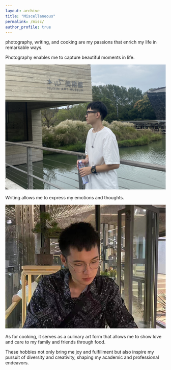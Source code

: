 ```yaml
---
layout: archive
title: "Miscellaneous"
permalink: /misc/
author_profile: true
---
```


photography, writing, and cooking are my passions that enrich my life in remarkable ways. 

Photography enables me to capture beautiful moments in life.

![](../images/photograpy.jpg)

Writing allows me to express my emotions and thoughts.

![](../images/writing.png)

As for cooking, it serves as a culinary art form that allows me to show love and care to my family and friends through food. 

These hobbies not only bring me joy and fulfillment but also inspire my pursuit of diversity and creativity, shaping my academic and professional endeavors.